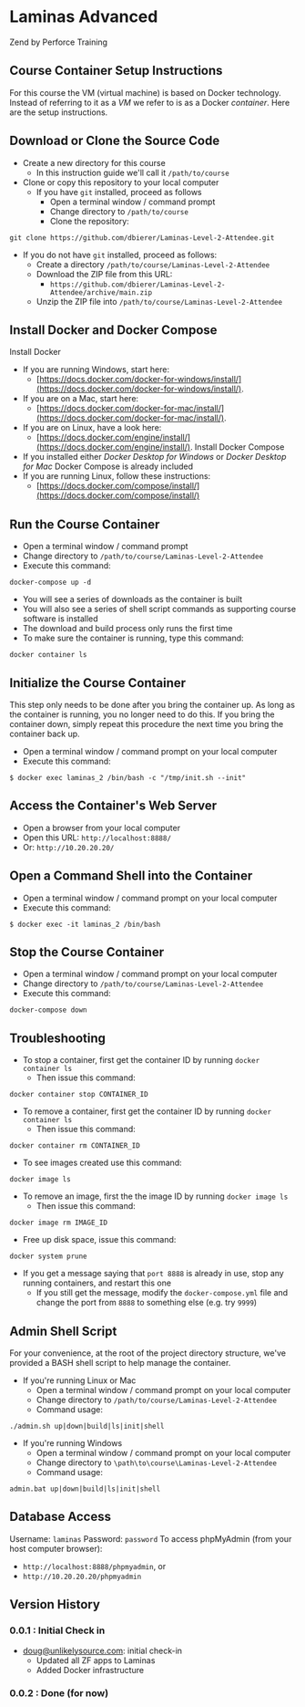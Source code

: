 # Laminas Advanced
Zend by Perforce Training

## Course Container Setup Instructions
For this course the VM (virtual machine) is based on Docker technology.
Instead of referring to it as a _VM_ we refer to is as a Docker _container_.
Here are the setup instructions.

## Download or Clone the Source Code
* Create a new directory for this course
  * In this instruction guide we'll call it `/path/to/course`
* Clone or copy this repository to your local computer
  * If you have `git` installed, proceed as follows
    * Open a terminal window / command prompt
    * Change directory to `/path/to/course`
    * Clone the repository:
```
git clone https://github.com/dbierer/Laminas-Level-2-Attendee.git
```
  * If you do not have `git` installed, proceed as follows:
    * Create a directory `/path/to/course/Laminas-Level-2-Attendee`
    * Download the ZIP file from this URL:
      * `https://github.com/dbierer/Laminas-Level-2-Attendee/archive/main.zip`
    * Unzip the ZIP file into `/path/to/course/Laminas-Level-2-Attendee`

## Install Docker and Docker Compose
Install Docker
* If you are running Windows, start here:
  * [https://docs.docker.com/docker-for-windows/install/](https://docs.docker.com/docker-for-windows/install/).
* If you are on a Mac, start here:
  * [https://docs.docker.com/docker-for-mac/install/](https://docs.docker.com/docker-for-mac/install/).
* If you are on Linux, have a look here:
  * [https://docs.docker.com/engine/install/](https://docs.docker.com/engine/install/).
Install Docker Compose
* If you installed either _Docker Desktop for Windows_ or _Docker Desktop for Mac_ Docker Compose is already included
* If you are running Linux, follow these instructions:
  * [https://docs.docker.com/compose/install/](https://docs.docker.com/compose/install/)

## Run the Course Container
* Open a terminal window / command prompt
* Change directory to `/path/to/course/Laminas-Level-2-Attendee`
* Execute this command:
```
docker-compose up -d
```
* You will see a series of downloads as the container is built
* You will also see a series of shell script commands as supporting course software is installed
* The download and build process only runs the first time
* To make sure the container is running, type this command:
```
docker container ls
```

## Initialize the Course Container
This step only needs to be done after you bring the container up.
As long as the container is running, you no longer need to do this.
If you bring the container down, simply repeat this procedure the next time you bring the container back up.
* Open a terminal window / command prompt on your local computer
* Execute this command:
```
$ docker exec laminas_2 /bin/bash -c "/tmp/init.sh --init"
```

## Access the Container's Web Server
* Open a browser from your local computer
* Open this URL: `http://localhost:8888/`
* Or: `http://10.20.20.20/`

## Open a Command Shell into the Container
* Open a terminal window / command prompt on your local computer
* Execute this command:
```
$ docker exec -it laminas_2 /bin/bash
```

## Stop the Course Container
* Open a terminal window / command prompt on your local computer
* Change directory to `/path/to/course/Laminas-Level-2-Attendee`
* Execute this command:
```
docker-compose down
```

## Troubleshooting
* To stop a container, first get the container ID by running `docker container ls`
  * Then issue this command:
```
docker container stop CONTAINER_ID
```
* To remove a container, first get the container ID by running `docker container ls`
  * Then issue this command:
```
docker container rm CONTAINER_ID
```
* To see images created use this command:
```
docker image ls
```
* To remove an image, first the the image ID by running `docker image ls`
  * Then issue this command:
```
docker image rm IMAGE_ID
```
* Free up disk space, issue this command:
```
docker system prune
```
* If you get a message saying that `port 8888` is already in use, stop any running containers, and restart this one
  * If you still get the message, modify the `docker-compose.yml` file and change the port from `8888` to something else (e.g. try `9999`)

## Admin Shell Script
For your convenience, at the root of the project directory structure, we've provided a BASH shell script to help manage the container.
* If you're running Linux or Mac
  * Open a terminal window / command prompt on your local computer
  * Change directory to `/path/to/course/Laminas-Level-2-Attendee`
  * Command usage:
```
./admin.sh up|down|build|ls|init|shell
```
* If you're running Windows
  * Open a terminal window / command prompt on your local computer
  * Change directory to `\path\to\course\Laminas-Level-2-Attendee`
  * Command usage:
```
admin.bat up|down|build|ls|init|shell
```

## Database Access
Username: `laminas`
Password: `password`
To access phpMyAdmin (from your host computer browser):
* `http://localhost:8888/phpmyadmin`, or
* `http://10.20.20.20/phpmyadmin`


## Version History

### 0.0.1 : Initial Check in
* doug@unlikelysource.com: initial check-in
  * Updated all ZF apps to Laminas
  * Added Docker infrastructure
### 0.0.2 : Done (for now)
